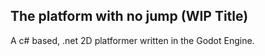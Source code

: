 ## The platform with no jump (WIP Title)
A c# based, .net 2D platformer written in the Godot Engine.
